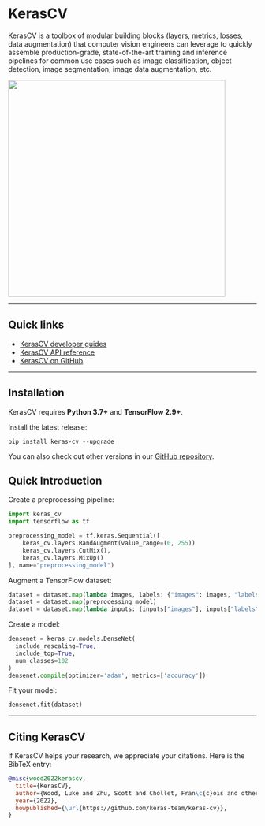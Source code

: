 # KerasCV

KerasCV is a toolbox of modular building blocks (layers, metrics, losses, data augmentation) that computer vision engineers can leverage to quickly assemble production-grade, state-of-the-art training and inference pipelines for common use cases such as image classification, object detection, image segmentation, image data augmentation, etc.

<img style="width: 440px; max-width: 90%;" src="/img/keras-cv-augmentations.gif">

---
## Quick links

* [KerasCV developer guides](/guides/keras_cv/)
* [KerasCV API reference](/api/keras_cv/)
* [KerasCV on GitHub](https://github.com/keras-team/keras-cv)

---
## Installation

KerasCV requires **Python 3.7+** and **TensorFlow 2.9+**.

Install the latest release:

```
pip install keras-cv --upgrade
```

You can also check out other versions in our
[GitHub repository](https://github.com/keras-team/keras-cv/releases).

## Quick Introduction
Create a preprocessing pipeline:
```python
import keras_cv
import tensorflow as tf

preprocessing_model = tf.keras.Sequential([
    keras_cv.layers.RandAugment(value_range=(0, 255))
    keras_cv.layers.CutMix(),
    keras_cv.layers.MixUp()
], name="preprocessing_model")
```

Augment a TensorFlow dataset:

```python
dataset = dataset.map(lambda images, labels: {"images": images, "labels": labels})
dataset = dataset.map(preprocessing_model)
dataset = dataset.map(lambda inputs: (inputs["images"], inputs["labels"]))
```

Create a model:
```python
densenet = keras_cv.models.DenseNet(
  include_rescaling=True,
  include_top=True,
  num_classes=102
)
densenet.compile(optimizer='adam', metrics=['accuracy'])
```

Fit your model:
```python
densenet.fit(dataset)
```

---
## Citing KerasCV

If KerasCV helps your research, we appreciate your citations.
Here is the BibTeX entry:

```bibtex
@misc{wood2022kerascv,
  title={KerasCV},
  author={Wood, Luke and Zhu, Scott and Chollet, Fran\c{c}ois and others},
  year={2022},
  howpublished={\url{https://github.com/keras-team/keras-cv}},
}
```
